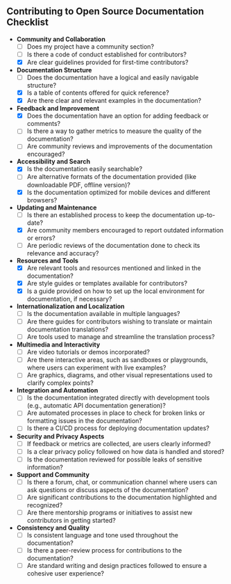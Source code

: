 ## Contributing to Open Source Documentation Checklist

- **Community and Collaboration**
  - [ ] Does my project have a community section?
  - [ ] Is there a code of conduct established for contributors?
  - [X] Are clear guidelines provided for first-time contributors?

- **Documentation Structure**
  - [ ] Does the documentation have a logical and easily navigable structure?
  - [X] Is a table of contents offered for quick reference?
  - [X] Are there clear and relevant examples in the documentation?

- **Feedback and Improvement**
  - [X] Does the documentation have an option for adding feedback or comments?
  - [ ] Is there a way to gather metrics to measure the quality of the documentation?
  - [ ] Are community reviews and improvements of the documentation encouraged?

- **Accessibility and Search**
  - [X] Is the documentation easily searchable?
  - [ ] Are alternative formats of the documentation provided (like downloadable PDF, offline version)?
  - [X] Is the documentation optimized for mobile devices and different browsers?

- **Updating and Maintenance**
  - [ ] Is there an established process to keep the documentation up-to-date?
  - [X] Are community members encouraged to report outdated information or errors?
  - [ ] Are periodic reviews of the documentation done to check its relevance and accuracy?

- **Resources and Tools**
  - [X] Are relevant tools and resources mentioned and linked in the documentation?
  - [X] Are style guides or templates available for contributors?
  - [X] Is a guide provided on how to set up the local environment for documentation, if necessary?

- **Internationalization and Localization**
  - [ ] Is the documentation available in multiple languages?
  - [ ] Are there guides for contributors wishing to translate or maintain documentation translations?
  - [ ] Are tools used to manage and streamline the translation process?

- **Multimedia and Interactivity**
  - [ ] Are video tutorials or demos incorporated?
  - [ ] Are there interactive areas, such as sandboxes or playgrounds, where users can experiment with live examples?
  - [ ] Are graphics, diagrams, and other visual representations used to clarify complex points?

- **Integration and Automation**
  - [ ] Is the documentation integrated directly with development tools (e.g., automatic API documentation generation)?
  - [ ] Are automated processes in place to check for broken links or formatting issues in the documentation?
  - [ ] Is there a CI/CD process for deploying documentation updates?

- **Security and Privacy Aspects**
  - [ ] If feedback or metrics are collected, are users clearly informed?
  - [ ] Is a clear privacy policy followed on how data is handled and stored?
  - [ ] Is the documentation reviewed for possible leaks of sensitive information?

- **Support and Community**
  - [ ] Is there a forum, chat, or communication channel where users can ask questions or discuss aspects of the documentation?
  - [ ] Are significant contributions to the documentation highlighted and recognized?
  - [ ] Are there mentorship programs or initiatives to assist new contributors in getting started?

- **Consistency and Quality**
  - [ ] Is consistent language and tone used throughout the documentation?
  - [ ] Is there a peer-review process for contributions to the documentation?
  - [ ] Are standard writing and design practices followed to ensure a cohesive user experience?
